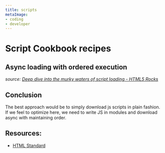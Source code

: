```yaml
---
title: scripts
metaImage:
- coding
- developer
---
```


# Script Cookbook recipes

## Async loading with ordered execution
*source: [Deep dive into the murky waters of script loading - HTML5 Rocks](https://www.html5rocks.com/en/tutorials/speed/script-loading/)*

## Conclusion
The best approach would be to simply download js scripts in plain fashion. If we feel to optimize here, we need to write JS in modules and download async with maintaining order.

## Resources:
- [HTML Standard](https://html.spec.whatwg.org/multipage/scripting.html#script)